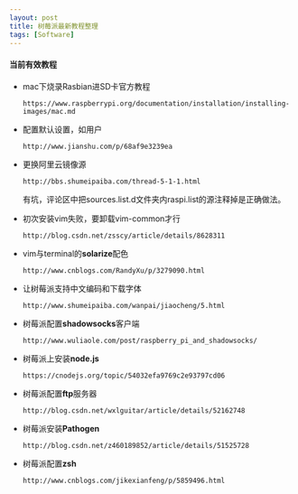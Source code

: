 ```yaml
---
layout: post
title: 树莓派最新教程整理
tags: [Software]
---
```


#### 当前有效教程

- mac下烧录Rasbian进SD卡官方教程

  `https://www.raspberrypi.org/documentation/installation/installing-images/mac.md`

- 配置默认设置，如用户

  `http://www.jianshu.com/p/68af9e3239ea`

- 更换阿里云镜像源

  `http://bbs.shumeipaiba.com/thread-5-1-1.html` 

  有坑，评论区中把sources.list.d文件夹内raspi.list的源注释掉是正确做法。

- 初次安装vim失败，要卸载vim-common才行

  `http://blog.csdn.net/zsscy/article/details/8628311`

- vim与terminal的**solarize**配色

  `http://www.cnblogs.com/RandyXu/p/3279090.html`

- 让树莓派支持中文编码和下载字体

  `http://www.shumeipaiba.com/wanpai/jiaocheng/5.html`

- 树莓派配置**shadowsocks**客户端

  `http://www.wuliaole.com/post/raspberry_pi_and_shadowsocks/`

- 树莓派上安装**node.js**

  `https://cnodejs.org/topic/54032efa9769c2e93797cd06`

- 树莓派配置**ftp**服务器

  `http://blog.csdn.net/wxlguitar/article/details/52162748`

- 树莓派安装**Pathogen**

  `http://blog.csdn.net/z460189852/article/details/51525728`

- 树莓派配置**zsh**

  `http://www.cnblogs.com/jikexianfeng/p/5859496.html`

  ​